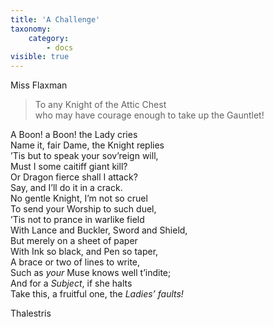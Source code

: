 ```yaml
---
title: 'A Challenge'
taxonomy:
    category:
        - docs
visible: true
---
```


<div class="author">Miss Flaxman</div>

> To any Knight of the Attic Chest  
who may have courage enough to take up the Gauntlet!  
  
A Boon! a Boon! the Lady cries  
Name it, fair Dame, the Knight replies  
’Tis but to speak your sov’reign will,  
Must I some caitiff giant kill?  
Or Dragon fierce shall I attack?  
Say, and I’ll do it in a crack.  
No gentle Knight, I’m not so cruel  
To send your Worship to such duel,  
’Tis not to prance in warlike field  
With Lance and Buckler, Sword and Shield,  
But merely on a sheet of paper  
With Ink so black, and Pen so taper,  
A brace or two of lines to write,  
Such as *your* Muse knows well t’indite;  
And for a *Subject*, if she halts  
Take this, a fruitful one, the *Ladies’ faults!*  
  
Thalestris
